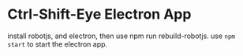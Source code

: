 # Ctrl-Shift-Eye Electron App
install robotjs, and electron, then use npm run rebuild-robotjs. use `npm start` to start the electron app.
